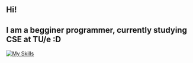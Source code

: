## Hi!
## I am a begginer programmer, currently studying CSE at TU/e :D
[![My Skills](https://skillicons.dev/icons?i=js,html,css,cs,cpp)](https://skillicons.dev)

<!--
**Davidd0605/Davidd0605** is a ✨ _special_ ✨ repository because its `README.md` (this file) appears on your GitHub profile.

Here are some ideas to get you started:

- 🔭 I’m currently working on ...
- 🌱 I’m currently learning ...
- 👯 I’m looking to collaborate on ...
- 🤔 I’m looking for help with ...
- 💬 Ask me about ...
- 📫 How to reach me: ...
- 😄 Pronouns: ...
- ⚡ Fun fact: ...
-->
